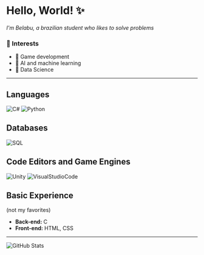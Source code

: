 # Hello, World! ✨

<i>I'm Belabu, a brazilian student who likes to solve problems</i>

### 🎲 Interests
- 📍 Game development
- 📍 AI and machine learning
- 📍 Data Science
***

## Languages
![C#](https://img.shields.io/badge/C%23-100000?style=for-the-badge&logo=c-sharp&logoColor=white)
![Python](https://img.shields.io/badge/Python-100000?style=for-the-badge&logo=python&logoColor=white)

## Databases
![SQL](https://img.shields.io/badge/SQL-100000?style=for-the-badge&logo=mysql&logoColor=white)

## Code Editors and Game Engines
![Unity](https://img.shields.io/badge/Unity-100000?style=for-the-badge&logo=unity&logoColor=white)
![VisualStudioCode](https://img.shields.io/badge/Visual_Studio_Code-100000?style=for-the-badge&logo=VisualStudioCode&logoColor=white)

## Basic Experience
(not my favorites)
- **Back-end:** C
- **Front-end:** HTML, CSS

***
![GitHub Stats](https://github-readme-stats.vercel.app/api?username=isabelabu&theme=transparent&bg_color=100000&border_color=E94D5F&show_icons=true&icon_color=E94D5F&title_color=E94D5F&text_color=FFF)
